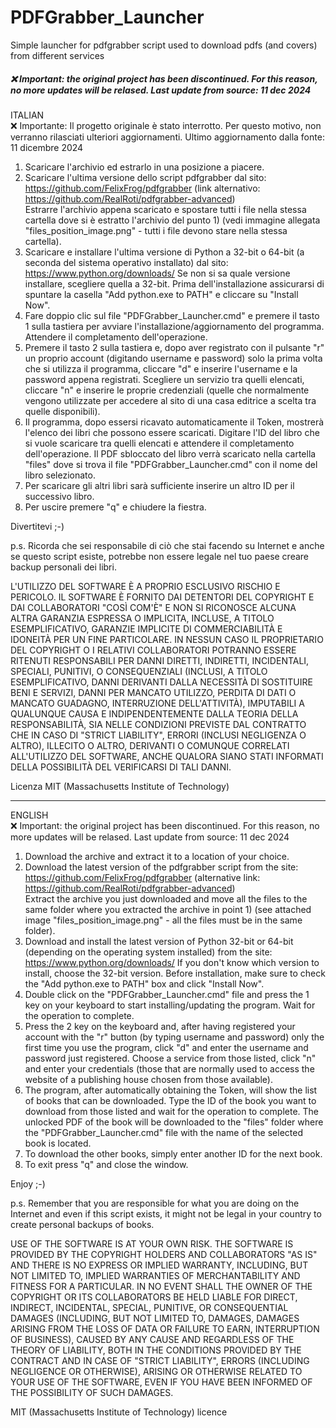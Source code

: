 # PDFGrabber_Launcher
Simple launcher for pdfgrabber script used to download pdfs (and covers) from different services
##### ❌ Important: the original project has been discontinued. For this reason, no more updates will be relased. Last update from source: 11 dec 2024

ITALIAN<br/>
❌ Importante: Il progetto originale è stato interrotto. Per questo motivo, non verranno rilasciati ulteriori aggiornamenti. Ultimo aggiornamento dalla fonte: 11 dicembre 2024

1) Scaricare l'archivio ed estrarlo in una posizione a piacere.
2) Scaricare l'ultima versione dello script pdfgrabber dal sito:
https://github.com/FelixFrog/pdfgrabber (link alternativo: https://github.com/RealRoti/pdfgrabber-advanced)<br/>
Estrarre l'archivio appena scaricato e spostare tutti i file nella stessa cartella dove si è estratto l'archivio del punto 1) (vedi immagine allegata "files_position_image.png" - tutti i file devono stare nella stessa cartella). 
3) Scaricare e installare l'ultima versione di Python a 32-bit o 64-bit (a seconda del sistema operativo installato) dal sito:
https://www.python.org/downloads/
Se non si sa quale versione installare, scegliere quella a 32-bit. Prima dell'installazione assicurarsi di spuntare la casella "Add python.exe to PATH" e cliccare su "Install Now".
4) Fare doppio clic sul file "PDFGrabber_Launcher.cmd" e premere il tasto 1 sulla tastiera per avviare l'installazione/aggiornamento del programma. Attendere il completamento dell'operazione.
5) Premere il tasto 2 sulla tastiera e, dopo aver registrato con il pulsante "r" un proprio account (digitando username e password) solo la prima volta che si utilizza il programma, cliccare "d" e inserire l'username e la password appena registrati. Scegliere un servizio tra quelli elencati, cliccare "n" e inserire le proprie credenziali (quelle che normalmente vengono utilizzate per accedere al sito di una casa editrice a scelta tra quelle disponibili).
6) Il programma, dopo essersi ricavato automaticamente il Token, mostrerà l'elenco dei libri che possono essere scaricati. Digitare l'ID del libro che si vuole scaricare tra quelli elencati e attendere il completamento dell'operazione. Il PDF sbloccato del libro verrà scaricato nella cartella "files" dove si trova il file "PDFGrabber_Launcher.cmd" con il nome del libro selezionato.
7) Per scaricare gli altri libri sarà sufficiente inserire un altro ID per il successivo libro.
8) Per uscire premere "q" e chiudere la fiestra.

Divertitevi ;-)

p.s. Ricorda che sei responsabile di ciò che stai facendo su Internet e anche se questo script esiste, potrebbe non essere legale nel tuo paese creare backup personali dei libri.

L'UTILIZZO DEL SOFTWARE È A PROPRIO ESCLUSIVO RISCHIO E PERICOLO. IL SOFTWARE È FORNITO DAI DETENTORI DEL COPYRIGHT E DAI COLLABORATORI "COSÌ COM'È" E NON SI RICONOSCE ALCUNA ALTRA GARANZIA ESPRESSA O IMPLICITA, INCLUSE, A TITOLO ESEMPLIFICATIVO, GARANZIE IMPLICITE DI COMMERCIABILITÀ E IDONEITÀ PER UN FINE PARTICOLARE. IN NESSUN CASO IL PROPRIETARIO DEL COPYRIGHT O I RELATIVI COLLABORATORI POTRANNO ESSERE RITENUTI RESPONSABILI PER DANNI DIRETTI, INDIRETTI, INCIDENTALI, SPECIALI, PUNITIVI, O CONSEQUENZIALI (INCLUSI, A TITOLO ESEMPLIFICATIVO, DANNI DERIVANTI DALLA NECESSITÀ DI SOSTITUIRE BENI E SERVIZI, DANNI PER MANCATO UTILIZZO, PERDITA DI DATI O MANCATO GUADAGNO, INTERRUZIONE DELL'ATTIVITÀ), IMPUTABILI A QUALUNQUE CAUSA E INDIPENDENTEMENTE DALLA TEORIA DELLA RESPONSABILITÀ, SIA NELLE CONDIZIONI PREVISTE DAL CONTRATTO CHE IN CASO DI "STRICT LIABILITY", ERRORI (INCLUSI NEGLIGENZA O ALTRO), ILLECITO O ALTRO, DERIVANTI O COMUNQUE CORRELATI ALL'UTILIZZO DEL SOFTWARE, ANCHE QUALORA SIANO STATI INFORMATI DELLA POSSIBILITÀ DEL VERIFICARSI DI TALI DANNI.

Licenza MIT (Massachusetts Institute of Technology)

------------------------------------------------------------------------------------
ENGLISH<br/>
❌ Important: the original project has been discontinued. For this reason, no more updates will be relased. Last update from source: 11 dec 2024

1) Download the archive and extract it to a location of your choice.
2) Download the latest version of the pdfgrabber script from the site:
https://github.com/FelixFrog/pdfgrabber (alternative link: https://github.com/RealRoti/pdfgrabber-advanced)<br/>
Extract the archive you just downloaded and move all the files to the same folder where you extracted the archive in point 1) (see attached image "files_position_image.png" - all the files must be in the same folder).
3) Download and install the latest version of Python 32-bit or 64-bit (depending on the operating system installed) from the site:
https://www.python.org/downloads/
If you don't know which version to install, choose the 32-bit version. Before installation, make sure to check the "Add python.exe to PATH" box and click "Install Now".
4) Double click on the "PDFGrabber_Launcher.cmd" file and press the 1 key on your keyboard to start installing/updating the program. Wait for the operation to complete.
5) Press the 2 key on the keyboard and, after having registered your account with the "r" button (by typing username and password) only the first time you use the program, click "d" and enter the username and password just registered. Choose a service from those listed, click "n" and enter your credentials (those that are normally used to access the website of a publishing house chosen from those available).
6) The program, after automatically obtaining the Token, will show the list of books that can be downloaded. Type the ID of the book you want to download from those listed and wait for the operation to complete. The unlocked PDF of the book will be downloaded to the "files" folder where the "PDFGrabber_Launcher.cmd" file with the name of the selected book is located.
7) To download the other books, simply enter another ID for the next book.
8) To exit press "q" and close the window.

Enjoy ;-)

p.s. Remember that you are responsible for what you are doing on the Internet and even if this script exists, it might not be legal in your country to create personal backups of books.

USE OF THE SOFTWARE IS AT YOUR OWN RISK. THE SOFTWARE IS PROVIDED BY THE COPYRIGHT HOLDERS AND COLLABORATORS "AS IS" AND THERE IS NO EXPRESS OR IMPLIED WARRANTY, INCLUDING, BUT NOT LIMITED TO, IMPLIED WARRANTIES OF MERCHANTABILITY AND FITNESS FOR A PARTICULAR. IN NO EVENT SHALL THE OWNER OF THE COPYRIGHT OR ITS COLLABORATORS BE HELD LIABLE FOR DIRECT, INDIRECT, INCIDENTAL, SPECIAL, PUNITIVE, OR CONSEQUENTIAL DAMAGES (INCLUDING, BUT NOT LIMITED TO, DAMAGES, DAMAGES ARISING FROM THE LOSS OF DATA OR FAILURE TO EARN, INTERRUPTION OF BUSINESS), CAUSED BY ANY CAUSE AND REGARDLESS OF THE THEORY OF LIABILITY, BOTH IN THE CONDITIONS PROVIDED BY THE CONTRACT AND IN CASE OF "STRICT LIABILITY", ERRORS (INCLUDING NEGLIGENCE OR OTHERWISE), ARISING OR OTHERWISE RELATED TO YOUR USE OF THE SOFTWARE, EVEN IF YOU HAVE BEEN INFORMED OF THE POSSIBILITY OF SUCH DAMAGES.

MIT (Massachusetts Institute of Technology) licence

